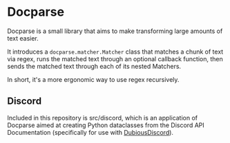 
# Docparse

Docparse is a small library that aims to make transforming large amounts of text easier.

It introduces a `docparse.matcher.Matcher` class that matches a chunk of text via regex,
 runs the matched text through an optional callback function,
 then sends the matched text through each of its nested Matchers.

In short, it's a more ergonomic way to use regex recursively.

## Discord

Included in this repository is src/discord, which is an application of Docparse aimed at creating Python dataclasses from the Discord API Documentation (specifically for use with [DubiousDiscord](https://github.com/lapraswastaken/dubiousdiscord)).